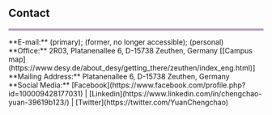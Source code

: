 ## Contact
<hr style="height:4px;border-width:0;color:gray;background-color:#B3A1BF">
**E-mail:** <chengchao.yuan@desy.de> (primary); <cxy52@psu.edu> (former, no longer accessible); <yuancc95@outlook.com> (personal)<br /> 
**Office:** 2R03, Platanenallee 6, D-15738 Zeuthen, Germany [[Campus map](https://www.desy.de/about_desy/getting_there/zeuthen/index_eng.html)] <br />
**Mailing Address:** Platanenallee 6, D-15738 Zeuthen, Germany<br /> 
**Social Media:** [Facebook](https://www.facebook.com/profile.php?id=100009428177031) | [Linkedin](https://www.linkedin.com/in/chengchao-yuan-39619b123/) | [Twitter](https://twitter.com/YuanChengchao)












